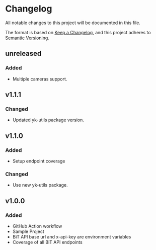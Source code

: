 # Changelog

All notable changes to this project will be documented in this file.

The format is based on [Keep a Changelog](https://keepachangelog.com/en/1.0.0/),
and this project adheres to [Semantic Versioning](https://semver.org/spec/v2.0.0.html).


## unreleased 

### Added

- Multiple cameras support.

## v1.1.1

### Changed

- Updated yk-utils package version.

## v1.1.0

### Added

- Setup endpoint coverage

### Changed

- Use new yk-utils package.

## v1.0.0

### Added

- GitHub Action workflow
- Sample Project
- BiT API base url and x-api-key are environment variables
- Coverage of all BiT API endpoints
